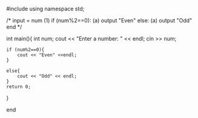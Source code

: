 #include <iostream>
using namespace std;

/* 	input = num
(1)	if (num%2==0):
		(a) output "Even"
	else:
		(a) output "Odd"
	end
*/
	
int main(){
	int num;
	cout << "Enter a number: " << endl;
	cin >> num;
	
	if (num%2==0){
		cout << "Even" <<endl;
	}
	
	else{
		cout << "Odd" << endl;
	}
	return 0;
}

end